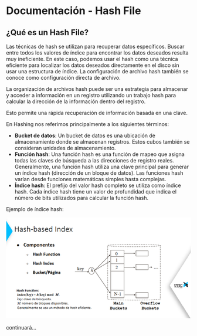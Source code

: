 # Documentación - Hash File
## ¿Qué es un Hash File?
Las técnicas de hash se utilizan para recuperar datos específicos. Buscar entre todos los valores de índice para encontrar los datos deseados resulta muy ineficiente. En este caso, podemos usar el hash como una técnica eficiente para localizar los datos deseados directamente en el disco sin usar una estructura de índice.
La configuración de archivo hash también se conoce como configuración directa de archivo.

La organización de archivos hash puede ser una estrategia para almacenar y acceder a información en un registro utilizando un trabajo hash para calcular la dirección de la información dentro del registro.

Esto permite una rápida recuperación de información basada en una clave.

En Hashing nos referimos principalmente a los siguientes términos:

- **Bucket de datos**: Un bucket de datos es una ubicación de almacenamiento donde se almacenan registros. Estos cubos también se consideran unidades de almacenamiento.
- **Función hash**: Una función hash es una función de mapeo que asigna todas las claves de búsqueda a las direcciones de registro reales. Generalmente, una función hash utiliza una clave principal para generar un índice hash (dirección de un bloque de datos). Las funciones hash varían desde funciones matemáticas simples hasta complejas.
- **Índice hash**: El prefijo del valor hash completo se utiliza como índice hash. Cada índice hash tiene un valor de profundidad que indica el número de bits utilizados para calcular la función hash.

Ejemplo de índice hash:

![Imagen_hash](/images/hash1.png)

continuará...


